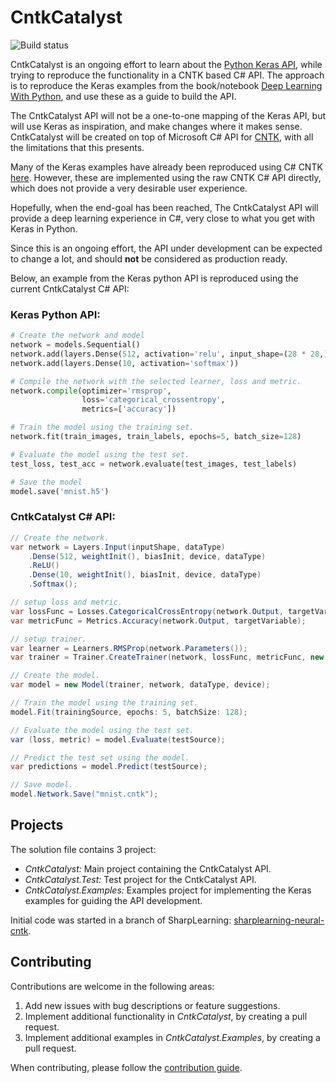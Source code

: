 
CntkCatalyst
=================
![Build status](https://machinelearning.visualstudio.com/cntkcatalyst-build/_apis/build/status/cntkcatalyst-github-build?branchName=master)

CntkCatalyst is an ongoing effort to learn about the [Python Keras API](https://github.com/keras-team/keras),
while trying to reproduce the functionality in a CNTK based C# API.
The approach is to reproduce the Keras examples from the book/notebook [Deep Learning With Python](https://github.com/fchollet/deep-learning-with-python-notebooks),
and use these as a guide to build the API. 

The CntkCatalyst API will not be a one-to-one mapping of the Keras API, 
but will use Keras as inspiration, and make changes where it makes sense. 
CntkCatalyst will be created on top of Microsoft C# API for [CNTK](https://github.com/Microsoft/CNTK),
with all the limitations that this presents.

Many of the Keras examples have already been reproduced using C# CNTK [here](https://github.com/anastasios-stamoulis/deep-learning-with-csharp-and-cntk).
However, these are implemented using the raw CNTK C# API directly, 
which does not provide a very desirable user experience. 

Hopefully, when the end-goal has been reached, The CntkCatalyst API 
will provide a deep learning experience in C#, very close to what you get with Keras in Python.

Since this is an ongoing effort, the API under development can be expected to change a lot,
and should **not** be considered as production ready.

Below, an example from the Keras python  API is reproduced using the current
CntkCatalyst C# API:

### Keras Python API:

```python
# Create the network and model
network = models.Sequential()
network.add(layers.Dense(512, activation='relu', input_shape=(28 * 28,)))
network.add(layers.Dense(10, activation='softmax'))

# Compile the network with the selected learner, loss and metric.
network.compile(optimizer='rmsprop',
                loss='categorical_crossentropy',
                metrics=['accuracy'])

# Train the model using the training set.
network.fit(train_images, train_labels, epochs=5, batch_size=128)

# Evaluate the model using the test set.
test_loss, test_acc = network.evaluate(test_images, test_labels)

# Save the model
model.save('mnist.h5')
```

### CntkCatalyst C# API:

```csharp
// Create the network.
var network = Layers.Input(inputShape, dataType)
    .Dense(512, weightInit(), biasInit, device, dataType)
    .ReLU()
    .Dense(10, weightInit(), biasInit, device, dataType)
    .Softmax();

// setup loss and metric.
var lossFunc = Losses.CategoricalCrossEntropy(network.Output, targetVariable);
var metricFunc = Metrics.Accuracy(network.Output, targetVariable);

// setup trainer.
var learner = Learners.RMSProp(network.Parameters());
var trainer = Trainer.CreateTrainer(network, lossFunc, metricFunc, new List<Learner> { learner });

// Create the model.
var model = new Model(trainer, network, dataType, device);

// Train the model using the training set.
model.Fit(trainingSource, epochs: 5, batchSize: 128);

// Evaluate the model using the test set.
var (loss, metric) = model.Evaluate(testSource);

// Predict the test set using the model.
var predictions = model.Predict(testSource);  

// Save model.
model.Network.Save("mnist.cntk");
```

Projects
------------
The solution file contains 3 project:
 - *CntkCatalyst:* Main project containing the CntkCatalyst API.
 - *CntkCatalyst.Test:* Test project for the CntkCatalyst API.
 - *CntkCatalyst.Examples:* Examples project for implementing the Keras examples for guiding the API development.

Initial code was started in a branch of SharpLearning: [sharplearning-neural-cntk](https://github.com/mdabros/SharpLearning/tree/sharplearning-neural-cntk/src).

Contributing
------------
Contributions are welcome in the following areas:

 1. Add new issues with bug descriptions or feature suggestions.
 2. Implement additional functionality in *CntkCatalyst*, by creating a pull request. 
 3. Implement additional examples in *CntkCatalyst.Examples*, by creating a pull request. 
 
When contributing, please follow the [contribution guide](https://github.com/mdabros/CntkCatalyst/blob/master/CONTRIBUTING.md).
